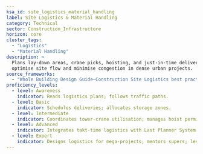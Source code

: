 ```yaml
---
ksa_id: site_logistics_material_handling
label: Site Logistics & Material Handling
category: Technical
sector: Construction_Infrastructure
horizon: core
cluster_tags:
  - "Logistics"
  - "Material Handling"
description: >
  Plans lay-down areas, crane picks, hoisting, and just-in-time deliveries to
  optimise site flow and minimise congestion in dense urban projects.
source_frameworks:
  - "Whole Building Design Guide—Construction Site Logistics best practice"
proficiency_levels:
  - level: Awareness
    indicator: Reads logistics plans; follows traffic paths.
  - level: Basic
    indicator: Schedules deliveries; allocates storage zones.
  - level: Intermediate
    indicator: Coordinates tower-crane utilisation; manages hoist permissions.
  - level: Advanced
    indicator: Integrates takt-time logistics with Last Planner System.
  - level: Expert
    indicator: Designs logistics for mega-projects; mentors supers; leverages digital-twin simulation.
---
```

